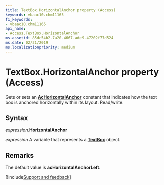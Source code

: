 ```yaml
---
title: TextBox.HorizontalAnchor property (Access)
keywords: vbaac10.chm11165
f1_keywords:
- vbaac10.chm11165
api_name:
- Access.TextBox.HorizontalAnchor
ms.assetid: 85dc54b2-7a20-4667-ade9-47202f77d524
ms.date: 02/21/2019
ms.localizationpriority: medium
---
```



# TextBox.HorizontalAnchor property (Access)

Gets or sets an **[AcHorizontalAnchor](Access.AcHorizontalAnchor.md)** constant that indicates how the text box is anchored horizontally within its layout. Read/write.


## Syntax

_expression_.**HorizontalAnchor**

_expression_ A variable that represents a **[TextBox](Access.TextBox.md)** object.


## Remarks

The default value is **acHorizontalAnchorLeft**.


[!include[Support and feedback](~/includes/feedback-boilerplate.md)]